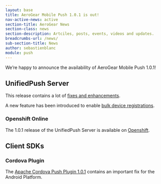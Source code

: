 ```yaml
---
layout: base
title: AeroGear Mobile Push 1.0.1 is out!
nav-active-news: active
section-title: AeroGear News
section-class: news
section-description: Artciles, posts, events, videos and updates.
breadcrumbs-url: /news/
sub-section-title: News
author: sebastienblanc
module: push
---
```



We’re happy to announce the availability of AeroGear Mobile Push 1.0.1!

## UnifiedPush Server

This release contains a lot of [fixes and enhancements](https://issues.jboss.org/secure/ReleaseNote.jspa?projectId=12313724&version=12325080). 

A new feature has been introduced to enable [bulk device registrations](../../../../../docs/specs/aerogear-unifiedpush-rest/registry/device/importer/index.html).

### Openshift Online

The 1.0.1 release of the UnifiedPush Server is available on [Openshift](https://openshift.redhat.com/app/console/application_type/quickstart!15549).

## Client SDKs

### Cordova Plugin

The [Apache Cordova Push Plugin 1.0.1](http://plugins.cordova.io/#/package/org.jboss.aerogear.cordova.push) contains an important fix for the Android Platform.

  


